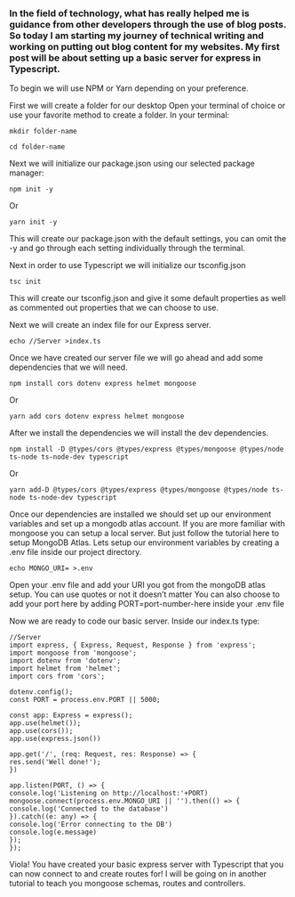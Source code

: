 ### In the field of technology, what has really helped me is guidance from other developers through the use of blog posts. So today I am starting my journey of technical writing and working on putting out blog content for my websites. My first post will be about setting up a basic server for express in Typescript.

To begin we will use NPM or Yarn depending on your preference.

First we will create a folder for our desktop
Open your terminal of choice or use your favorite method to create a folder.
In your terminal:



`mkdir folder-name`

`cd folder-name`



Next we will initialize our package.json using our selected package manager:



`npm init -y`

Or 

`yarn init -y`



This will create our package.json with the default settings, you can omit the -y and go through each setting individually through the terminal.

Next in  order to use Typescript we will initialize our tsconfig.json 



`tsc init`



This will create our tsconfig.json and give it some default properties as well as commented out properties that we can choose to use.

Next we will create an index file for our Express server.



`echo //Server >index.ts`



Once we have created our server file we will go ahead and add some dependencies that we will need.



`npm install cors dotenv express helmet mongoose`

Or 

`yarn add cors dotenv express helmet mongoose`



After we install the dependencies we will install the dev dependencies.



`npm install -D @types/cors @types/express @types/mongoose @types/node ts-node ts-node-dev typescript`

Or 

`yarn add-D @types/cors @types/express @types/mongoose @types/node ts-node ts-node-dev typescript`



Once our dependencies are installed we should set up our environment variables and set up a mongodb atlas account. If you are more familiar with mongoose you can setup a local server. But just follow the tutorial here to setup MongoDB Atlas.
Lets setup our environment variables by creating a .env file inside our project directory.



`echo MONGO_URI= >.env`



Open your .env file and add your URI you got from the mongoDB atlas setup.
You can use quotes or not it doesn’t matter
You can also choose to add your port here by adding PORT=port-number-here inside your .env file









Now we are ready to code our basic server. Inside our index.ts type:


```
//Server
import express, { Express, Request, Response } from 'express';
import mongoose from 'mongoose';
import dotenv from 'dotenv';
import helmet from 'helmet';
import cors from 'cors';

dotenv.config();
const PORT = process.env.PORT || 5000;

const app: Express = express();
app.use(helmet());
app.use(cors());
app.use(express.json())

app.get('/', (req: Request, res: Response) => {
res.send('Well done!');
})

app.listen(PORT, () => {
console.log('Listening on http://localhost:'+PORT)
mongoose.connect(process.env.MONGO_URI || '').then(() => {
console.log('Connected to the database')
}).catch((e: any) => {
console.log('Error connecting to the DB')
console.log(e.message)
});
});
```



Viola! You have created your basic express server with Typescript that you can now connect to and create routes for! I will be going on in another tutorial to teach you mongoose schemas, routes and controllers. 
